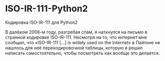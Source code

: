 # ISO-IR-111-Python2
Кодировка ISO-IR-111 для Python2

В далёком 2008-м году, разгребая спам, я наткнулся на письмо в странной кодировке ISO-IR-111. Несмотря на то, что интернет мне сообщил, что
«ISO-IR-111 […] is widely used on the Internet» в Пайтоне не нашлось для неё перекодировочной таблицы, которую я решил написать самостоятельно,
чтобы посмотреть как вообще это делается.
